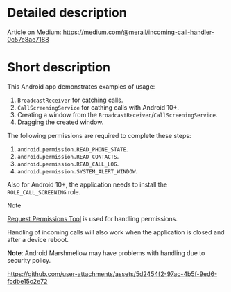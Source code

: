 # Detailed description

Article on Medium: https://medium.com/@merail/incoming-call-handler-0c57e8ae7188

# Short description

This Android app demonstrates examples of usage:
1. ```BroadcastReceiver``` for catching calls.
2. ```CallScreeningService``` for cathing calls with Android 10+.
3. Creating a window from the ```BroadcastReceiver```/```CallScreeningService```.
4. Dragging the created window.

The following permissions are required to complete these steps:
1. ```android.permission.READ_PHONE_STATE```.
2. ```android.permission.READ_CONTACTS```.
3. ```android.permission.READ_CALL_LOG```.
4. ```android.permission.SYSTEM_ALERT_WINDOW```.

Also for Android 10+, the application needs to install the ```ROLE_CALL_SCREENING``` role.

> [!NOTE]
> [Request Permissions Tool](https://github.com/merail/android-request-permissions-tool) is used for handling permissions. 

Handling of incoming calls will also work when the application is closed and after a device reboot.

**Note**: Android Marshmellow may have problems with handling due to security policy.


https://github.com/user-attachments/assets/5d2454f2-97ac-4b5f-9ed6-fcdbe15c2e72
